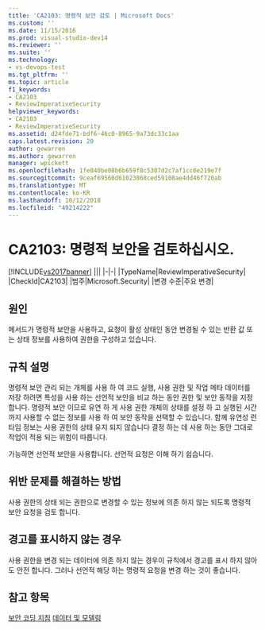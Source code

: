 ```yaml
---
title: 'CA2103: 명령적 보안 검토 | Microsoft Docs'
ms.custom: ''
ms.date: 11/15/2016
ms.prod: visual-studio-dev14
ms.reviewer: ''
ms.suite: ''
ms.technology:
- vs-devops-test
ms.tgt_pltfrm: ''
ms.topic: article
f1_keywords:
- CA2103
- ReviewImperativeSecurity
helpviewer_keywords:
- CA2103
- ReviewImperativeSecurity
ms.assetid: d24fde71-bdf6-46c0-8965-9a73dc33c1aa
caps.latest.revision: 20
author: gewarren
ms.author: gewarren
manager: wpickett
ms.openlocfilehash: 1fe840be08b6b659f8c5307d2c7af1cc0e219e7f
ms.sourcegitcommit: 9ceaf69568d61023868ced59108ae4dd46f720ab
ms.translationtype: MT
ms.contentlocale: ko-KR
ms.lasthandoff: 10/12/2018
ms.locfileid: "49214222"
---
```

# <a name="ca2103-review-imperative-security"></a>CA2103: 명령적 보안을 검토하십시오.
[!INCLUDE[vs2017banner](../includes/vs2017banner.md)]
|||
|-|-|
|TypeName|ReviewImperativeSecurity|
|CheckId|CA2103|
|범주|Microsoft.Security|
|변경 수준|주요 변경|

## <a name="cause"></a>원인
 메서드가 명령적 보안을 사용하고, 요청이 활성 상태인 동안 변경될 수 있는 반환 값 또는 상태 정보를 사용하여 권한을 구성하고 있습니다.

## <a name="rule-description"></a>규칙 설명
 명령적 보안 관리 되는 개체를 사용 하 여 코드 실행, 사용 권한 및 작업 메타 데이터를 저장 하려면 특성을 사용 하는 선언적 보안을 비교 하는 동안 권한 및 보안 동작을 지정 합니다. 명령적 보안 이므로 유연 하 게 사용 권한 개체의 상태를 설정 하 고 실행된 시간까지 사용할 수 없는 정보를 사용 하 여 보안 동작을 선택할 수 있습니다. 함께 유연성 런타임 정보는 사용 권한의 상태 유지 되지 않습니다 결정 하는 데 사용 하는 동안 그대로 작업이 적용 되는 위험이 따릅니다.

 가능하면 선언적 보안을 사용합니다. 선언적 요청은 이해 하기 쉽습니다.

## <a name="how-to-fix-violations"></a>위반 문제를 해결하는 방법
 사용 권한의 상태 되는 권한으로 변경할 수 있는 정보에 의존 하지 않는 되도록 명령적 보안 요청을 검토 합니다.

## <a name="when-to-suppress-warnings"></a>경고를 표시하지 않는 경우
 사용 권한을 변경 되는 데이터에 의존 하지 않는 경우이 규칙에서 경고를 표시 하지 않아도 안전 합니다. 그러나 선언적 해당 하는 명령적 요청을 변경 하는 것이 좋습니다.

## <a name="see-also"></a>참고 항목
 [보안 코딩 지침](http://msdn.microsoft.com/library/4f882d94-262b-4494-b0a6-ba9ba1f5f177) [데이터 및 모델링](http://msdn.microsoft.com/library/8c37635d-e2c1-4b64-a258-61d9e87405e6)



